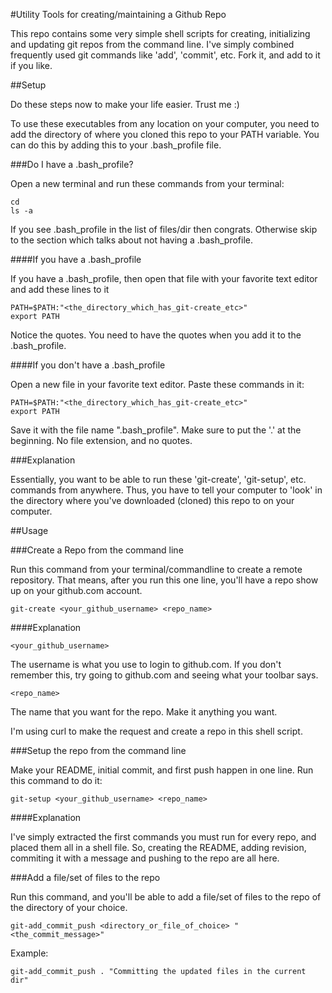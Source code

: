 #Utility Tools for creating/maintaining a Github Repo

This repo contains some very simple shell scripts for creating, initializing and updating git repos from the command line.  I've simply combined frequently used git commands like 'add', 'commit', etc.  Fork it, and add to it if you like.


##Setup

Do these steps now to make your life easier. Trust me :)

To use these executables from any location on your computer, you need to add the directory of where you cloned this repo to your PATH variable.  You can do this by adding this to your .bash_profile file.

###Do I have a .bash_profile?

Open a new terminal and run these commands from your terminal:
	
	cd 
	ls -a

If you see .bash_profile in the list of files/dir then congrats.  Otherwise skip to the section which talks about not having a .bash_profile.

####If you have a .bash_profile

If you have a .bash_profile, then open that file with your favorite text editor and add these lines to it

	PATH=$PATH:"<the_directory_which_has_git-create_etc>"
	export PATH

Notice the quotes.  You need to have the quotes when you add it to the .bash_profile.

####If you don't have a .bash_profile

Open a new file in your favorite text editor.  Paste these commands in it:

	PATH=$PATH:"<the_directory_which_has_git-create_etc>"
	export PATH

Save it with the file name ".bash_profile".  Make sure to put the '.' at the beginning. No file extension, and no quotes.

###Explanation

Essentially, you want to be able to run these 'git-create', 'git-setup', etc. commands from anywhere.  Thus, you have to tell your computer to 'look' in the directory where you've downloaded (cloned) this repo to on your computer.

##Usage

###Create a Repo from the command line

Run this command from your terminal/commandline to create a remote repository. That means, after you run this one line, you'll have a repo show up on your github.com account.
	
	git-create <your_github_username> <repo_name>

####Explanation

	<your_github_username> 

The username is what you use to login to github.com.  If you don't remember this, try going to github.com and seeing what your toolbar says.

	<repo_name> 

The name that you want for the repo.  Make it anything you want.

I'm using curl to make the request and create a repo in this shell script.

###Setup the repo from the command line

Make your README, initial commit, and first push happen in one line.  Run this command to do it:

	git-setup <your_github_username> <repo_name>

####Explanation

I've simply extracted the first commands you must run for every repo, and placed them all in a shell file.  So, creating the README, adding revision, commiting it with a message and pushing to the repo are all here.

###Add a file/set of files to the repo

Run this command, and you'll be able to add a file/set of files to the repo of the directory of your choice. 

	git-add_commit_push <directory_or_file_of_choice> "<the_commit_message>"

Example:
	
	git-add_commit_push . "Committing the updated files in the current dir"

